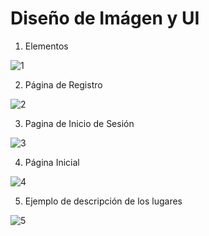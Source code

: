 # Diseño de Imágen y UI

1. Elementos

![1](https://github.com/PioIX/Proyecto_final_grupo06/blob/6262bd82c3cbb411a6b87fd27a54ec50271e9f7a/img/1.png)

2. Página de Registro

![2](https://github.com/PioIX/Proyecto_final_grupo06/blob/6262bd82c3cbb411a6b87fd27a54ec50271e9f7a/img/2.png)

3. Pagina de Inicio de Sesión

![3](https://github.com/PioIX/Proyecto_final_grupo06/blob/6262bd82c3cbb411a6b87fd27a54ec50271e9f7a/img/3.png)

4. Página Inicial

![4](https://github.com/PioIX/Proyecto_final_grupo06/blob/6262bd82c3cbb411a6b87fd27a54ec50271e9f7a/img/4.png)

5. Ejemplo de descripción de los lugares

![5](https://github.com/PioIX/Proyecto_final_grupo06/blob/6262bd82c3cbb411a6b87fd27a54ec50271e9f7a/img/5.png)
